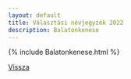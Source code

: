 ```yaml
---
layout: default
title: Választási névjegyzék 2022
description: Balatonkenese
---
```


{% include Balatonkenese.html %}

[Vissza](./)